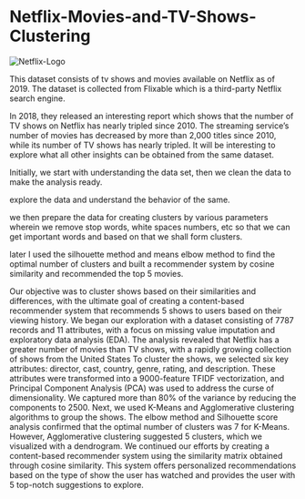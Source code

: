 # Netflix-Movies-and-TV-Shows-Clustering

![Netflix-Logo](https://github.com/azizdafi/Netflix-Movies-and-TV-Shows-Clustering/assets/17454061/a5190484-b268-4976-9c87-43d4c275a842)

This dataset consists of tv shows and movies available on Netflix as of 2019. The dataset is collected from Flixable which is a third-party Netflix search engine.

In 2018, they released an interesting report which shows that the number of TV shows on Netflix has nearly tripled since 2010. The streaming service’s number of movies has decreased by more than 2,000 titles since 2010, while its number of TV shows has nearly tripled. It will be interesting to explore what all other insights can be obtained from the same dataset.

Initially, we start with understanding the data set, then we clean the data to make the analysis ready.

explore the data and understand the behavior of the same.

we then prepare the data for creating clusters by various parameters wherein we remove stop words, white spaces numbers, etc so that we can get important words and based on that we shall form clusters.

later I used the silhouette method and means elbow method to find the optimal number of clusters and built a recommender system by cosine similarity and recommended the top 5 movies.

Our objective was to cluster shows based on their similarities and differences, with the ultimate goal of creating a content-based recommender system that recommends 5 shows to users based on their viewing history.
We began our exploration with a dataset consisting of 7787 records and 11 attributes, with a focus on missing value imputation and exploratory data analysis (EDA). The analysis revealed that Netflix has a greater number of movies than TV shows, with a rapidly growing collection of shows from the United States
To cluster the shows, we selected six key attributes: director, cast, country, genre, rating, and description. These attributes were transformed into a 9000-feature TFIDF vectorization, and Principal Component Analysis (PCA) was used to address the curse of dimensionality. We captured more than 80% of the variance by reducing the components to 2500.
Next, we used K-Means and Agglomerative clustering algorithms to group the shows. The elbow method and Silhouette score analysis confirmed that the optimal number of clusters was 7 for K-Means. However, Agglomerative clustering suggested 5 clusters, which we visualized with a dendrogram.
We continued our efforts by creating a content-based recommender system using the similarity matrix obtained through cosine similarity. This system offers personalized recommendations based on the type of show the user has watched and provides the user with 5 top-notch suggestions to explore.
